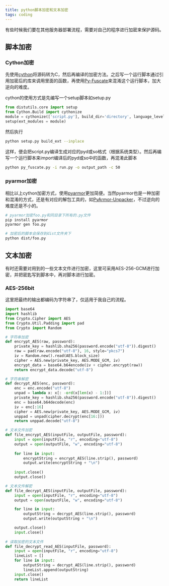 ```yaml
---
title: python脚本加密和文本加密
tags: coding
---
```




有些时候我们要在其他服务器部署流程，需要对自己的程序进行加密来保护源码。



## 脚本加密
### Cython加密

先使用[cython](https://cython.org/)将源码转为C，然后再编译的加密方法。之后写一个运行脚本通过引用加密后的库来调用里面的函数，再使用[Py-Fuscate](https://github.com/Sl-Sanda-Ru/Py-Fuscate)来混淆这个运行脚本，加大逆向的难度。

cython的使用方式是先编写一个setup脚本如setup.py
```python
from distutils.core import setup
from Cython.Build import cythonize
module = cythonize(['script.py'], build_dir='directory', language_level='3')
setup(ext_modules = module)
```

然后执行
```bash
python setup.py build_ext --inplace
```

这样，便会把script.py编译生成对应的pyd或so格式（根据系统类型）。然后再编写一个运行脚本来import编译后的pyd或so中的函数，再混淆此脚本

```bash
python py_fuscate.py -i run.py -o output_path -c 50
```

### pyarmor加密

相比以上cython加密方式，使用[pyarmor](https://pyarmor.dashingsoft.com/index-zh.html)更加简便。当然pyarmor也是一种加密和混淆的方式，还是有对应的解包工具的，如[PyArmor-Unpacker](https://github.com/Svenskithesource/PyArmor-Unpacker)，不过逆向的难度还是不小的。

```bash
# pyarmor加密foo.py和同目录下所有的.py文件
pip install pyarmor
pyarmor gen foo.py

# 加密后的脚本会保存到dist文件夹下
python dist/foo.py
```



## 文本加密

有时还需要对用到的一些文本文件进行加密，这里可采用AES-256-GCM进行加密，并把密匙写到脚本中，再对脚本进行加密。

### AES-256bit

这里把最终的输出都编码为字符串了，仅适用于我自己的流程。

```python
import base64
import hashlib
from Crypto.Cipher import AES
from Crypto.Util.Padding import pad
from Crypto import Random

# 字符串加密
def encrypt_AES(raw, password):
    private_key = hashlib.sha256(password.encode("utf-8")).digest()
    raw = pad(raw.encode("utf-8"), 16, style="pkcs7")
    iv = Random.new().read(AES.block_size)
    cipher = AES.new(private_key, AES.MODE_GCM, iv)
    encrypt_data = base64.b64encode(iv + cipher.encrypt(raw))
    return encrypt_data.decode("utf-8")

# 字符串解密
def decrypt_AES(enc, password):
    enc = enc.encode("utf-8")
    unpad = lambda x: x[: -ord(x[len(x) - 1:])]
    private_key = hashlib.sha256(password.encode("utf-8")).digest()
    enc = base64.b64decode(enc)
    iv = enc[:16]
    cipher = AES.new(private_key, AES.MODE_GCM, iv)
    unppad = unpad(cipher.decrypt(enc[16:]))
    return unppad.decode("utf-8")

# 文本文件加密
def file_encrypt_AES(inputFile, outputFile, password):
    input = open(inputFile, "r", encoding="utf-8")
    output = open(outputFile, "w", encoding="utf-8")
    
    for line in input:
        encryptString = encrypt_AES(line.strip(), password)
        output.write(encryptString + "\n")
    
    input.close()
    output.close()

# 文本文件解密
def file_decrypt_AES(inputFile, outputFile, password):
    input = open(inputFile, "r", encoding="utf-8")
    output = open(outputFile, "w", encoding="utf-8")

    for line in input:
        outputString = decrypt_AES(line.strip(), password)
        output.write(outputString + "\n")

    output.close()
    input.close()
    
# 读取加密的文本文件
def file_decrypt_read_AES(inputFile, password):
    input = open(inputFile, "r", encoding="utf-8")
    lineList = []
    for line in input:
        outputString = decrypt_AES(line.strip(), password)
        lineList.append(outputString)
    input.close()
    return lineList
```
